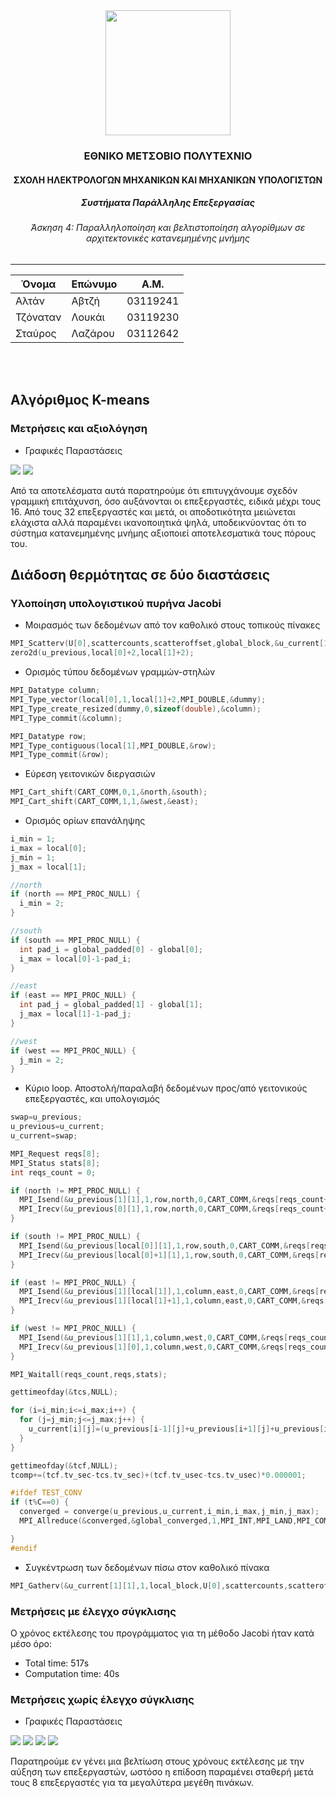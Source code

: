 <div align='center'>
  <img src='../a2/ntua.svg' width=200>
  <br/>
  <h3>ΕΘΝΙΚΟ ΜΕΤΣΟΒΙΟ ΠΟΛΥΤΕΧΝΙΟ</h3>
  <h4>ΣΧΟΛΗ ΗΛΕΚΤΡΟΛΟΓΩΝ ΜΗΧΑΝΙΚΩΝ ΚΑΙ ΜΗΧΑΝΙΚΩΝ ΥΠΟΛΟΓΙΣΤΩΝ</h4>
  <h5>Συστήματα Παράλληλης Επεξεργασίας</h5>
  <h6>Άσκηση 4: Παραλληλοποίηση και βελτιστοποίηση αλγορίθμων σε αρχιτεκτονικές κατανεμημένης μνήμης </h6>
</div>

---

| Όνομα | Επώνυμο | Α.Μ. |
|-------|---------|------|
| Αλτάν    | Αβτζή   | 03119241 |
| Τζόναταν | Λουκάι  | 03119230 |
| Σταύρος  | Λαζάρου | 03112642 |

<br/>
<br/>

## Αλγόριθμος K-means
### Μετρήσεις και αξιολόγηση
  - Γραφικές Παραστάσεις
<img src='kmeans/plots/kmeans_mpi_time.png'>
<img src='kmeans/plots/kmeans_mpi_speedup.png'>

Από τα αποτελέσματα αυτά παρατηρούμε ότι επιτυγχάνουμε σχεδόν γραμμική επιτάχυνση, όσο αυξάνονται οι επεξεργαστές, ειδικά μέχρι τους 16. Από τους 32 επεξεργαστές και μετά, οι αποδοτικότητα μειώνεται ελάχιστα αλλά παραμένει ικανοποιητικά ψηλά, υποδεικνύοντας ότι το σύστημα κατανεμημένης μνήμης αξιοποιεί αποτελεσματικά τους πόρους του.

## Διάδοση θερμότητας σε δύο διαστάσεις

### Υλοποίηση υπολογιστικού πυρήνα Jacobi

- Μοιρασμός των δεδομένων από τον καθολικό στους τοπικούς πίνακες
```c
MPI_Scatterv(U[0],scattercounts,scatteroffset,global_block,&u_current[1][1],1,local_block,0,MPI_COMM_WORLD);
zero2d(u_previous,local[0]+2,local[1]+2);
```
- Ορισμός τύπου δεδομένων γραμμών-στηλών
```c
MPI_Datatype column;
MPI_Type_vector(local[0],1,local[1]+2,MPI_DOUBLE,&dummy);
MPI_Type_create_resized(dummy,0,sizeof(double),&column);
MPI_Type_commit(&column);

MPI_Datatype row;
MPI_Type_contiguous(local[1],MPI_DOUBLE,&row);
MPI_Type_commit(&row);
```
- Εύρεση γειτονικών διεργασιών
```c
MPI_Cart_shift(CART_COMM,0,1,&north,&south);
MPI_Cart_shift(CART_COMM,1,1,&west,&east);
```
- Ορισμός ορίων επανάληψης
```c
i_min = 1;
i_max = local[0];
j_min = 1;
j_max = local[1];

//north
if (north == MPI_PROC_NULL) {
  i_min = 2;
}

//south
if (south == MPI_PROC_NULL) {
  int pad_i = global_padded[0] - global[0];
  i_max = local[0]-1-pad_i;
}

//east
if (east == MPI_PROC_NULL) {
  int pad_j = global_padded[1] - global[1];
  j_max = local[1]-1-pad_j;
}

//west
if (west == MPI_PROC_NULL) {
  j_min = 2;
}
```
- Κύριο loop. Αποστολή/παραλαβή δεδομένων προς/από γειτονικούς επεξεργαστές, και υπολογισμός
```c
swap=u_previous;
u_previous=u_current;
u_current=swap;

MPI_Request reqs[8];
MPI_Status stats[8];
int reqs_count = 0;

if (north != MPI_PROC_NULL) {
  MPI_Isend(&u_previous[1][1],1,row,north,0,CART_COMM,&reqs[reqs_count++]);
  MPI_Irecv(&u_previous[0][1],1,row,north,0,CART_COMM,&reqs[reqs_count++]);
}

if (south != MPI_PROC_NULL) {
  MPI_Isend(&u_previous[local[0]][1],1,row,south,0,CART_COMM,&reqs[reqs_count++]);
  MPI_Irecv(&u_previous[local[0]+1][1],1,row,south,0,CART_COMM,&reqs[reqs_count++]);
}

if (east != MPI_PROC_NULL) {
  MPI_Isend(&u_previous[1][local[1]],1,column,east,0,CART_COMM,&reqs[reqs_count++]);
  MPI_Irecv(&u_previous[1][local[1]+1],1,column,east,0,CART_COMM,&reqs[reqs_count++]);
}

if (west != MPI_PROC_NULL) {
  MPI_Isend(&u_previous[1][1],1,column,west,0,CART_COMM,&reqs[reqs_count++]);
  MPI_Irecv(&u_previous[1][0],1,column,west,0,CART_COMM,&reqs[reqs_count++]);
}

MPI_Waitall(reqs_count,reqs,stats);

gettimeofday(&tcs,NULL);

for (i=i_min;i<=i_max;i++) {
  for (j=j_min;j<=j_max;j++) {
    u_current[i][j]=(u_previous[i-1][j]+u_previous[i+1][j]+u_previous[i][j-1]+u_previous[i][j+1])/4.0;
  }
}

gettimeofday(&tcf,NULL);
tcomp+=(tcf.tv_sec-tcs.tv_sec)+(tcf.tv_usec-tcs.tv_usec)*0.000001;

#ifdef TEST_CONV
if (t%C==0) {
  converged = converge(u_previous,u_current,i_min,i_max,j_min,j_max);
  MPI_Allreduce(&converged,&global_converged,1,MPI_INT,MPI_LAND,MPI_COMM_WORLD);

}
#endif
```

- Συγκέντρωση των δεδομένων πίσω στον καθολικό πίνακα
```c
MPI_Gatherv(&u_current[1][1],1,local_block,U[0],scattercounts,scatteroffset,global_block,0,MPI_COMM_WORLD);
```

### Μετρήσεις με έλεγχο σύγκλισης

Ο χρόνος εκτέλεσης του προγράμματος για τη μέθοδο Jacobi ήταν κατά μέσο όρο:
 - Total time: 517s
 - Computation time: 40s

### Μετρήσεις χωρίς έλεγχο σύγκλισης

- Γραφικές Παραστάσεις

<img src='heat_transfer/mpi/plots/heat_mpi_speedup.png'>
<img src='heat_transfer/mpi/plots/heat_mpi_time_2048x2048.png'>
<img src='heat_transfer/mpi/plots/heat_mpi_time_4096x4096.png'>
<img src='heat_transfer/mpi/plots/heat_mpi_time_6144x6144.png'>

Παρατηρούμε εν γένει μια βελτίωση στους χρόνους εκτέλεσης με την αύξηση των επεξεργαστών, ωστόσο η επίδοση παραμένει σταθερή μετά τους 8 επεξεργαστές για τα μεγαλύτερα μεγέθη πινάκων.
